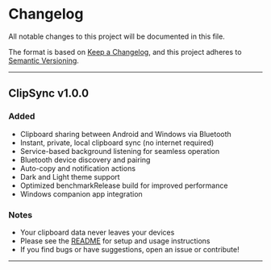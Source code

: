 # Changelog

All notable changes to this project will be documented in this file.

The format is based on [Keep a Changelog](https://keepachangelog.com/en/1.0.0/), and this project adheres to [Semantic Versioning](https://semver.org/spec/v2.0.0.html).

---

## ClipSync v1.0.0

### Added

- Clipboard sharing between Android and Windows via Bluetooth
- Instant, private, local clipboard sync (no internet required)
- Service-based background listening for seamless operation
- Bluetooth device discovery and pairing
- Auto-copy and notification actions
- Dark and Light theme support
- Optimized benchmarkRelease build for improved performance
- Windows companion app integration

### Notes

- Your clipboard data never leaves your devices
- Please see the [README](README.md) for setup and usage instructions
- If you find bugs or have suggestions, open an issue or contribute!

---
